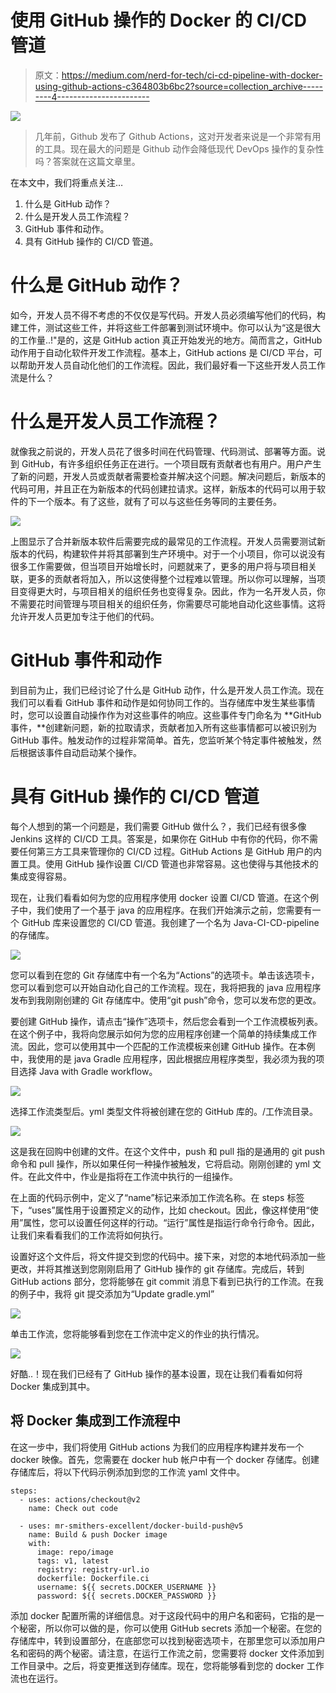 # 使用 GitHub 操作的 Docker 的 CI/CD 管道

> 原文：<https://medium.com/nerd-for-tech/ci-cd-pipeline-with-docker-using-github-actions-c364803b6bc2?source=collection_archive---------4----------------------->

![](img/9cdc9a01706e54ebdeb7b16523c68cf6.png)

> 几年前，Github 发布了 Github Actions，这对开发者来说是一个非常有用的工具。现在最大的问题是 Github 动作会降低现代 DevOps 操作的复杂性吗？答案就在这篇文章里。

在本文中，我们将重点关注…

1.  什么是 GitHub 动作？
2.  什么是开发人员工作流程？
3.  GitHub 事件和动作。
4.  具有 GitHub 操作的 CI/CD 管道。

# 什么是 GitHub 动作？

如今，开发人员不得不考虑的不仅仅是写代码。开发人员必须编写他们的代码，构建工件，测试这些工件，并将这些工件部署到测试环境中。你可以认为“这是很大的工作量..!"是的，这是 GitHub action 真正开始发光的地方。简而言之，GitHub 动作用于自动化软件开发工作流程。基本上，GitHub actions 是 CI/CD 平台，可以帮助开发人员自动化他们的工作流程。因此，我们最好看一下这些开发人员工作流是什么？

# 什么是开发人员工作流程？

就像我之前说的，开发人员花了很多时间在代码管理、代码测试、部署等方面。说到 GitHub，有许多组织任务正在进行。一个项目既有贡献者也有用户。用户产生了新的问题，开发人员或贡献者需要检查并解决这个问题。解决问题后，新版本的代码可用，并且正在为新版本的代码创建拉请求。这样，新版本的代码可以用于软件的下一个版本。有了这些，就有了可以与这些任务等同的主要任务。

![](img/379da247c81109e24755970a9594710c.png)

上图显示了合并新版本软件后需要完成的最常见的工作流程。开发人员需要测试新版本的代码，构建软件并将其部署到生产环境中。对于一个小项目，你可以说没有很多工作需要做，但当项目开始增长时，问题就来了，更多的用户将与项目相关联，更多的贡献者将加入，所以这使得整个过程难以管理。所以你可以理解，当项目变得更大时，与项目相关的组织任务也变得复杂。因此，作为一名开发人员，你不需要花时间管理与项目相关的组织任务，你需要尽可能地自动化这些事情。这将允许开发人员更加专注于他们的代码。

# GitHub 事件和动作

到目前为止，我们已经讨论了什么是 GitHub 动作，什么是开发人员工作流。现在我们可以看看 GitHub 事件和动作是如何协同工作的。当存储库中发生某些事情时，您可以设置自动操作作为对这些事件的响应。这些事件专门命名为 **GitHub 事件，**创建新问题，新的拉取请求，贡献者加入所有这些事情都可以被识别为 GitHub 事件。触发动作的过程非常简单。首先，您监听某个特定事件被触发，然后根据该事件自动启动某个操作。

# 具有 GitHub 操作的 CI/CD 管道

每个人想到的第一个问题是，我们需要 GitHub 做什么？，我们已经有很多像 Jenkins 这样的 CI/CD 工具。答案是，如果你在 GitHub 中有你的代码，你不需要任何第三方工具来管理你的 CI/CD 过程。GitHub Actions 是 GitHub 用户的内置工具。使用 GitHub 操作设置 CI/CD 管道也非常容易。这也使得与其他技术的集成变得容易。

现在，让我们看看如何为您的应用程序使用 docker 设置 CI/CD 管道。在这个例子中，我们使用了一个基于 java 的应用程序。在我们开始演示之前，您需要有一个 GitHub 库来设置您的 CI/CD 管道。我创建了一个名为 Java-CI-CD-pipeline 的存储库。

![](img/2fc3dc44b71400a6393c90a147767d86.png)

您可以看到在您的 Git 存储库中有一个名为“Actions”的选项卡。单击该选项卡，您可以看到您可以开始自动化自己的工作流程。现在，我将把我的 java 应用程序发布到我刚刚创建的 Git 存储库中。使用“git push”命令，您可以发布您的更改。

要创建 GitHub 操作，请点击“操作”选项卡，然后您会看到一个工作流模板列表。在这个例子中，我将向您展示如何为您的应用程序创建一个简单的持续集成工作流。因此，您可以使用其中一个匹配的工作流模板来创建 GitHub 操作。在本例中，我使用的是 java Gradle 应用程序，因此根据应用程序类型，我必须为我的项目选择 Java with Gradle workflow。

![](img/d1951e24ca863a13f3c91c029c362f3f.png)

选择工作流类型后。yml 类型文件将被创建在您的 GitHub 库的。/工作流目录。

![](img/0f4cff8f1704470e6b7999afef17875a.png)

这是我在回购中创建的文件。在这个文件中，push 和 pull 指的是通用的 git push 命令和 pull 操作，所以如果任何一种操作被触发，它将启动。刚刚创建的 yml 文件。在此文件中，作业是指将在工作流中执行的一组操作。

在上面的代码示例中，定义了“name”标记来添加工作流名称。在 steps 标签下，“uses”属性用于设置预定义的动作，比如 checkout。因此，像这样使用“使用”属性，您可以设置任何这样的行动。“运行”属性是指运行命令行命令。因此，让我们来看看我们的工作流将如何执行。

设置好这个文件后，将文件提交到您的代码中。接下来，对您的本地代码添加一些更改，并将其推送到您刚刚启用了 GitHub 操作的 git 存储库。完成后，转到 GitHub actions 部分，您将能够在 git commit 消息下看到已执行的工作流。在我的例子中，我将 git 提交添加为“Update gradle.yml”

![](img/fe5c785c10c6b829a7825547dfc56ff7.png)

单击工作流，您将能够看到您在工作流中定义的作业的执行情况。

![](img/3b488653b6ab5e45cfa6a45beecfd416.png)

好酷..！现在我们已经有了 GitHub 操作的基本设置，现在让我们看看如何将 Docker 集成到其中。

## 将 Docker 集成到工作流程中

在这一步中，我们将使用 GitHub actions 为我们的应用程序构建并发布一个 docker 映像。首先，您需要在 docker hub 帐户中有一个 docker 存储库。创建存储库后，将以下代码示例添加到您的工作流 yaml 文件中。

```
steps:
  - uses: actions/checkout@v2
    name: Check out code

  - uses: mr-smithers-excellent/docker-build-push@v5
    name: Build & push Docker image
    with:
      image: repo/image
      tags: v1, latest
      registry: registry-url.io
      dockerfile: Dockerfile.ci
      username: ${{ secrets.DOCKER_USERNAME }}
      password: ${{ secrets.DOCKER_PASSWORD }}
```

添加 docker 配置所需的详细信息。对于这段代码中的用户名和密码，它指的是一个秘密，所以你可以做的是，你可以使用 GitHub secrets 添加一个秘密。在您的存储库中，转到设置部分，在底部您可以找到秘密选项卡，在那里您可以添加用户名和密码的两个秘密。请注意，在运行工作流之前，您需要将 docker 文件添加到工作目录中。之后，将变更推送到存储库。现在，您将能够看到您的 docker 工作流也在运行。